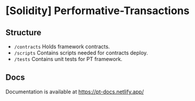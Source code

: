 # [Solidity] Performative-Transactions 

## Structure
- `/contracts` Holds framework contracts.
- `/scripts` Contains scripts needed for contracts deploy.
- `/tests` Contains unit tests for PT framework.


## Docs
Documentation is available at https://pt-docs.netlify.app/